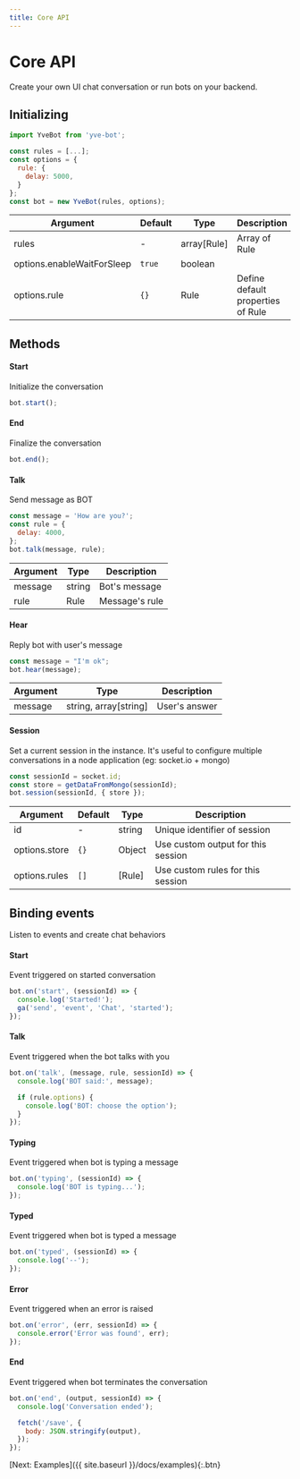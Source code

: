 ```yaml
---
title: Core API
---
```


# Core API

Create your own UI chat conversation or run bots on your backend.

## Initializing
```javascript
import YveBot from 'yve-bot';

const rules = [...];
const options = {
  rule: {
    delay: 5000,
  }
};
const bot = new YveBot(rules, options);
```

| Argument | Default | Type | Description |
|----------|---------|------|-------------|
| rules | - | array[Rule] | Array of Rule
| options.enableWaitForSleep | `true` | boolean
| options.rule | `{}` | Rule | Define default properties of Rule


## Methods

#### Start

Initialize the conversation

```javascript
bot.start();
```

#### End

Finalize the conversation

```javascript
bot.end();
```

#### Talk

Send message as BOT

```javascript
const message = 'How are you?';
const rule = {
  delay: 4000,
};
bot.talk(message, rule);
```

| Argument | Type | Description |
|----------|------|-------------|
| message | string | Bot's message
| rule | Rule | Message's rule

#### Hear

Reply bot with user's message

```javascript
const message = "I'm ok";
bot.hear(message);
```

| Argument | Type | Description |
|----------|------|-------------|
| message | string, array[string] | User's answer

#### Session

Set a current session in the instance. It's useful to configure multiple conversations in a node application (eg: socket.io + mongo)

```javascript
const sessionId = socket.id;
const store = getDataFromMongo(sessionId);
bot.session(sessionId, { store });
```

| Argument | Default | Type | Description |
|----------|---------|------|-------------|
| id | - | string | Unique identifier of session
| options.store | `{}` | Object | Use custom output for this session
| options.rules | `[]` | [Rule] | Use custom rules for this session


## Binding events

Listen to events and create chat behaviors

#### Start

Event triggered on started conversation

```javascript
bot.on('start', (sessionId) => {
  console.log('Started!');
  ga('send', 'event', 'Chat', 'started');
});
```

#### Talk

Event triggered when the bot talks with you

```javascript
bot.on('talk', (message, rule, sessionId) => {
  console.log('BOT said:', message);

  if (rule.options) {
    console.log('BOT: choose the option');
  }
});
```

#### Typing

Event triggered when bot is typing a message

```javascript
bot.on('typing', (sessionId) => {
  console.log('BOT is typing...');
});
```

#### Typed

Event triggered when bot is typed a message

```javascript
bot.on('typed', (sessionId) => {
  console.log('--');
});
```

#### Error

Event triggered when an error is raised

```javascript
bot.on('error', (err, sessionId) => {
  console.error('Error was found', err);
});
```

#### End

Event triggered when bot terminates the conversation

```javascript
bot.on('end', (output, sessionId) => {
  console.log('Conversation ended');

  fetch('/save', {
    body: JSON.stringify(output),
  });
});
```

[Next: Examples]({{ site.baseurl }}/docs/examples){:.btn}
